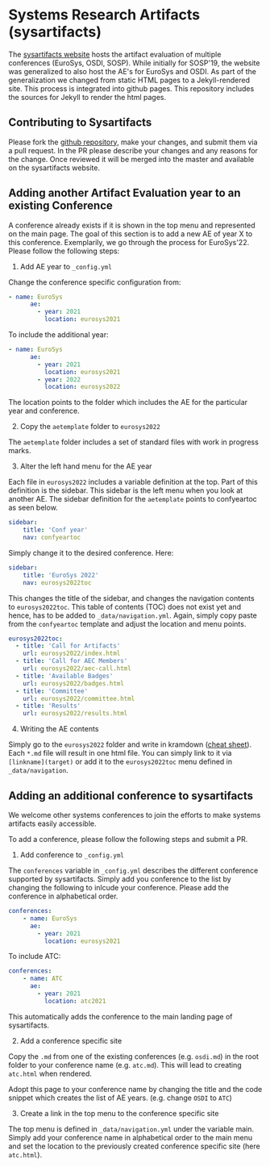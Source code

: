 # Systems Research Artifacts (sysartifacts)

The [sysartifacts website](https://sysartifacts.github.io/) hosts the artifact
evaluation of multiple conferences (EuroSys, OSDI, SOSP). While initially for
SOSP'19, the website was generalized to also host the AE's for EuroSys and OSDI.
As part of the generalization we changed from static HTML pages to a
Jekyll-rendered site. This process is integrated into github pages. This
repository includes the sources for Jekyll to render the html pages.

## Contributing to Sysartifacts

Please fork the [github
repository](https://github.com/sysartifacts/sysartifacts.github.io), make your
changes, and submit them via a pull request. In the PR please describe your
changes and any reasons for the change. Once reviewed it will be merged into the
master and available on the sysartifacts website.

## Adding another Artifact Evaluation year to an existing Conference

A conference already exists if it is shown in the top menu and represented on
the main page. The goal of this section is to add a new AE of year X to this
conference. Exemplarily, we go through the process for EuroSys'22. Please follow
the following steps:

1. Add AE year to `_config.yml`

Change the conference specific configuration from:

``` yaml
- name: EuroSys
      ae:
        - year: 2021
          location: eurosys2021
```

To include the additional year:

``` yaml
- name: EuroSys
      ae:
        - year: 2021
          location: eurosys2021
        - year: 2022
          location: eurosys2022
```

The location points to the folder which includes the AE for the particular year
and conference.

2. Copy the `aetemplate` folder to `eurosys2022`

The `aetemplate` folder includes a set of standard files with work in
progress marks.

3. Alter the left hand menu for the AE year

Each file in `eurosys2022` includes a variable definition at the top. Part of
this definition is the sidebar. This sidebar is the left menu when you look at
another AE. The sidebar definition for the `aetemplate` points to confyeartoc as
seen below.

``` yaml
sidebar:
    title: 'Conf year'
    nav: confyeartoc
```

Simply change it to the desired conference. Here:

``` yaml
sidebar:
    title: 'EuroSys 2022'
    nav: eurosys2022toc
```

This changes the title of the sidebar, and changes the navigation contents to
`eurosys2022toc`. This table of contents (TOC) does not exist yet and hence, has
to be added to `_data/navigation.yml`. Again, simply copy paste from the
`confyeartoc` template and adjust the location and menu points.

``` yaml
eurosys2022toc:
  - title: 'Call for Artifacts'
    url: eurosys2022/index.html
  - title: 'Call for AEC Members'
    url: eurosys2022/aec-call.html
  - title: 'Available Badges'
    url: eurosys2022/badges.html
  - title: 'Committee'
    url: eurosys2022/committee.html
  - title: 'Results'
    url: eurosys2022/results.html
```

4. Writing the AE contents

Simply go to the `eurosys2022` folder and write in kramdown ([cheat
sheet](https://kramdown.gettalong.org/quickref.html)). Each `*.md` file will
result in one html file. You can simply link to it via `[linkname](target)` or
add it to the `eurosys2022toc` menu defined in `_data/navigation`.

## Adding an additional conference to sysartifacts

We welcome other systems conferences to join the efforts to make systems
artifacts easily accessible.

To add a conference, please follow the following steps and submit a PR.

1. Add conference to `_config.yml`

The `conferences` variable in `_config.yml` describes the different conference
supported by sysartifacts. Simply add you conference to the list by changing the
following to inlcude your conference. Please add the conference in alphabetical
order.

``` yaml
conferences:
    - name: EuroSys
      ae:
        - year: 2021
          location: eurosys2021
```

To include ATC:

``` yaml
conferences:
    - name: ATC
      ae:
        - year: 2021
          location: atc2021
```

This automatically adds the conference to the main landing page of sysartifacts.

2. Add a conference specific site

Copy the `.md` from one of the existing conferences (e.g. `osdi.md`) in the root
folder to your conference name (e.g. `atc.md`). This will lead to creating
`atc.html` when rendered.

Adopt this page to your conference name by changing the title and the code
snippet which creates the list of AE years. (e.g. change `OSDI` to `ATC`)

3. Create a link in the top menu to the conference specific site

The top menu is defined in `_data/navigation.yml` under the variable main.
Simply add your conference name in alphabetical order to the main menu and set
the location to the previously created conference specific site (here
`atc.html`).